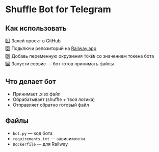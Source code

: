 
# Shuffle Bot for Telegram

## Как использовать
1️⃣ Залей проект в GitHub  
2️⃣ Подключи репозиторий на [Railway.app](https://railway.app/)  
3️⃣ Добавь переменную окружения `TOKEN` со значением токена бота  
4️⃣ Запусти сервис — бот готов принимать файлы

## Что делает бот
- Принимает .xlsx файл
- Обрабатывает (shuffle + твоя логика)
- Отправляет обратно готовый файл

## Файлы
- `bot.py` — код бота
- `requirements.txt` — зависимости
- `Dockerfile` — для Railway

